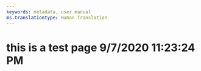 ```yaml
---
keywords: metadata, user manual
ms.translationtype: Human Translation
---
```

# this is a test page 9/7/2020 11:23:24 PM